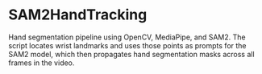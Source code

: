 # SAM2HandTracking
Hand segmentation pipeline using OpenCV, MediaPipe, and SAM2. The script locates wrist landmarks and uses those points as prompts for the SAM2 model, which then propagates hand segmentation masks across all frames in the video.

